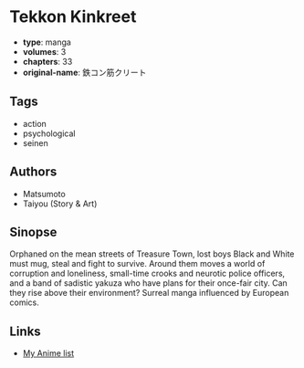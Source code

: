 # Tekkon Kinkreet

-   **type**: manga
-   **volumes**: 3
-   **chapters**: 33
-   **original-name**: 鉄コン筋クリート

## Tags

-   action
-   psychological
-   seinen

## Authors

-   Matsumoto
-   Taiyou (Story & Art)

## Sinopse

Orphaned on the mean streets of Treasure Town, lost boys Black and White must mug, steal and fight to survive. Around them moves a world of corruption and loneliness, small-time crooks and neurotic police officers, and a band of sadistic yakuza who have plans for their once-fair city. Can they rise above their environment? Surreal manga influenced by European comics.

## Links

-   [My Anime list](https://myanimelist.net/manga/442/Tekkon_Kinkreet)
